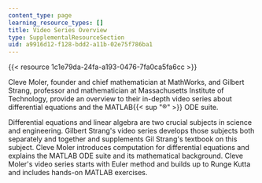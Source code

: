 ```yaml
---
content_type: page
learning_resource_types: []
title: Video Series Overview
type: SupplementalResourceSection
uid: a9916d12-f128-bdd2-a11b-02e75f786ba1
---
```


{{< resource 1c1e79da-24fa-a193-0476-7fa0ca5fa6cc >}}

Cleve Moler, founder and chief mathematician at MathWorks, and Gilbert Strang, professor and mathematician at Massachusetts Institute of Technology, provide an overview to their in-depth video series about differential equations and the MATLAB{{< sup "®" >}} ODE suite.

Differential equations and linear algebra are two crucial subjects in science and engineering. Gilbert Strang's video series develops those subjects both separately and together and supplements Gil Strang's textbook on this subject. Cleve Moler introduces computation for differential equations and explains the MATLAB ODE suite and its mathematical background. Cleve Moler's video series starts with Euler method and builds up to Runge Kutta and includes hands-on MATLAB exercises.